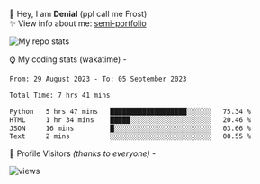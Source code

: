 🤚 Hey, I am **Denial** (ppl call me Frost)  
✨ View info about me: [semi-portfolio](https://frostx.is-a.dev)

<img alt="My repo stats" src="https://github-readme-stats.vercel.app/api?username=FrostX-Official&show_icons=true&theme=radical">

⌚ My coding stats (wakatime) -

<!--START_SECTION:waka-->

```txt
From: 29 August 2023 - To: 05 September 2023

Total Time: 7 hrs 41 mins

Python   5 hrs 47 mins   ███████████████████░░░░░░   75.34 %
HTML     1 hr 34 mins    █████░░░░░░░░░░░░░░░░░░░░   20.46 %
JSON     16 mins         █░░░░░░░░░░░░░░░░░░░░░░░░   03.66 %
Text     2 mins          ░░░░░░░░░░░░░░░░░░░░░░░░░   00.55 %
```

<!--END_SECTION:waka-->

🧥 Profile Visitors *(thanks to everyone)* -  
  
<!--![visitors](https://visitor-badge.glitch.me/badge?page_id=FrostX-Official.FrostX-Official)-->
![views](https://komarev.com/ghpvc/?username=FrostX-Official&color=blueviolet&style=for-the-badge&label=sussy+viewers)
